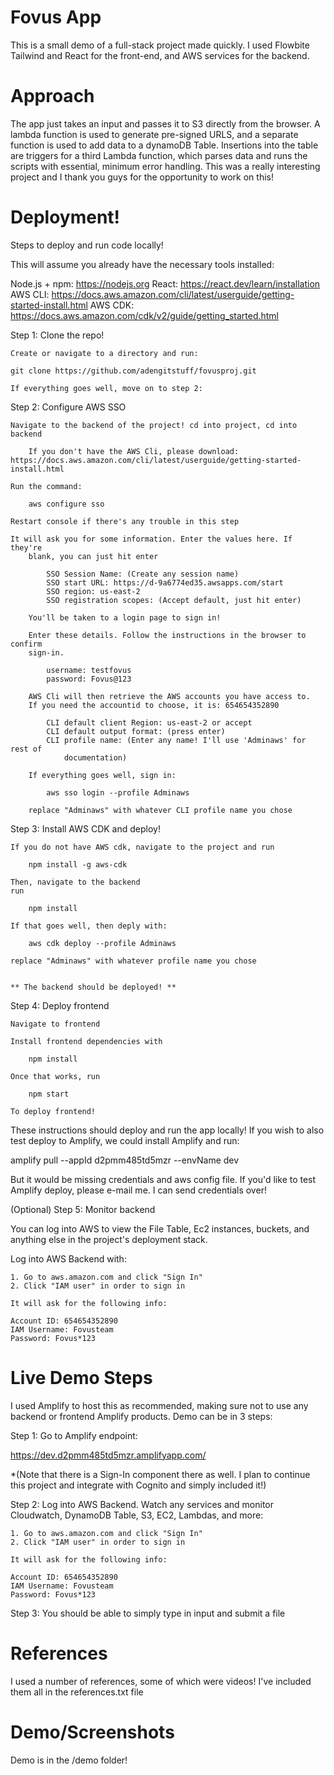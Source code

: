 # Fovus App

This is a small demo of a full-stack project made quickly. I used Flowbite Tailwind and React for the front-end, and AWS services
for the backend.

# Approach
The app just takes an input and passes it to S3 directly from the browser. A lambda function is used to generate pre-signed URLS,
and a separate function is used to add data to a dynamoDB Table. Insertions into the table are triggers for a third Lambda function,
which parses data and runs the scripts with essential, minimum error handling. This was a really interesting project and I thank you guys
for the opportunity to work on this! 

# Deployment!

Steps to deploy and run code locally!

This will assume you already have the necessary tools installed:

Node.js + npm: https://nodejs.org
React: https://react.dev/learn/installation
AWS CLI: https://docs.aws.amazon.com/cli/latest/userguide/getting-started-install.html
AWS CDK: https://docs.aws.amazon.com/cdk/v2/guide/getting_started.html


Step 1: Clone the repo!

	Create or navigate to a directory and run:

	git clone https://github.com/adengitstuff/fovusproj.git

	If everything goes well, move on to step 2:

Step 2: Configure AWS SSO

	Navigate to the backend of the project! cd into project, cd into backend

        If you don't have the AWS Cli, please download: https://docs.aws.amazon.com/cli/latest/userguide/getting-started-install.html

	Run the command:

		aws configure sso

	Restart console if there's any trouble in this step

	It will ask you for some information. Enter the values here. If they're
		blank, you can just hit enter

			SSO Session Name: (Create any session name)
			SSO start URL: https://d-9a6774ed35.awsapps.com/start
 			SSO region: us-east-2
			SSO registration scopes: (Accept default, just hit enter)

		You'll be taken to a login page to sign in!
		
		Enter these details. Follow the instructions in the browser to confirm
		sign-in.
		
			username: testfovus
			password: Fovus@123

		AWS Cli will then retrieve the AWS accounts you have access to. 
		If you need the accountid to choose, it is: 654654352890
		
			CLI default client Region: us-east-2 or accept
			CLI default output format: (press enter)
			CLI profile name: (Enter any name! I'll use 'Adminaws' for rest of 
				documentation)

		If everything goes well, sign in:

			aws sso login --profile Adminaws 

		replace "Adminaws" with whatever CLI profile name you chose

Step 3: Install AWS CDK and deploy!

	If you do not have AWS cdk, navigate to the project and run

		npm install -g aws-cdk

	Then, navigate to the backend
	run

		npm install

	If that goes well, then deply with:

		aws cdk deploy --profile Adminaws

	replace "Adminaws" with whatever profile name you chose


	** The backend should be deployed! **

Step 4: Deploy frontend

	Navigate to frontend

	Install frontend dependencies with

		npm install

	Once that works, run

		npm start

	To deploy frontend!



 These instructions should deploy and run the app locally! If you wish to also
	test deploy to Amplify, we could install Amplify and run:

amplify pull --appId d2pmm485td5mzr --envName dev

  But it would be missing credentials and aws config file. If you'd like to test
  Amplify deploy, please e-mail me. I can send credentials over!

(Optional) Step 5: Monitor backend

You can log into AWS to view the File Table, Ec2 instances, buckets, and anything else in the project's deployment 
stack.

Log into AWS Backend with: 

    1. Go to aws.amazon.com and click "Sign In"
    2. Click "IAM user" in order to sign in

    It will ask for the following info:

    Account ID: 654654352890
    IAM Username: Fovusteam
    Password: Fovus*123

# Live Demo Steps

I used Amplify to host this as recommended, making sure not to use any backend or frontend Amplify products. Demo can be in 3 steps:

Step 1: Go to Amplify endpoint:

https://dev.d2pmm485td5mzr.amplifyapp.com/

*(Note that there is a Sign-In component there as well. I plan to continue this project and integrate with Cognito and simply included it!)


Step 2: Log into AWS Backend. Watch any services and monitor Cloudwatch, DynamoDB Table, S3, EC2, Lambdas, and more:

    1. Go to aws.amazon.com and click "Sign In"
    2. Click "IAM user" in order to sign in

    It will ask for the following info:

    Account ID: 654654352890
    IAM Username: Fovusteam
    Password: Fovus*123

Step 3: You should be able to simply type in input and submit a file

# References

I used a number of references, some of which were videos! I've included them all in the references.txt file

# Demo/Screenshots

Demo is in the /demo folder!

